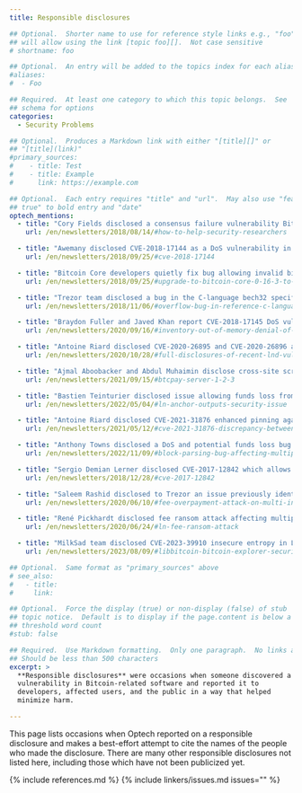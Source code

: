 ```yaml
---
title: Responsible disclosures

## Optional.  Shorter name to use for reference style links e.g., "foo"
## will allow using the link [topic foo][].  Not case sensitive
# shortname: foo

## Optional.  An entry will be added to the topics index for each alias
#aliases:
#  - Foo

## Required.  At least one category to which this topic belongs.  See
## schema for options
categories:
  - Security Problems

## Optional.  Produces a Markdown link with either "[title][]" or
## "[title](link)"
#primary_sources:
#    - title: Test
#    - title: Example
#      link: https://example.com

## Optional.  Each entry requires "title" and "url".  May also use "feature:
## true" to bold entry and "date"
optech_mentions:
  - title: "Cory Fields disclosed a consensus failure vulnerability Bitcoin ABC (Bitcoin Cash)"
    url: /en/newsletters/2018/08/14/#how-to-help-security-researchers

  - title: "Awemany disclosed CVE-2018-17144 as a DoS vulnerability in Bitcoin Core"
    url: /en/newsletters/2018/09/25/#cve-2018-17144

  - title: "Bitcoin Core developers quietly fix bug allowing invalid bitcoins after DoS report from Awemany"
    url: /en/newsletters/2018/09/25/#upgrade-to-bitcoin-core-0-16-3-to-fix-cve-2018-17144

  - title: "Trezor team disclosed a bug in the C-language bech32 specification affecting multiple wallets"
    url: /en/newsletters/2018/11/06/#overflow-bug-in-reference-c-language-bech32-implementation

  - title: "Braydon Fuller and Javed Khan report CVE-2018-17145 DoS vulnerability to devs of full nodes"
    url: /en/newsletters/2020/09/16/#inventory-out-of-memory-denial-of-service-attack-invdos

  - title: "Antoine Riard disclosed CVE-2020-26895 and CVE-2020-26896 allowing funds theft from LND"
    url: /en/newsletters/2020/10/28/#full-disclosures-of-recent-lnd-vulnerabilities

  - title: "Ajmal Aboobacker and Abdul Muhaimin disclose cross-site scripting vulnerabilities in BTCPay Server"
    url: /en/newsletters/2021/09/15/#btcpay-server-1-2-3

  - title: "Bastien Teinturier disclosed issue allowing funds loss from Core Lightning and LND"
    url: /en/newsletters/2022/05/04/#ln-anchor-outputs-security-issue

  - title: "Antoine Riard disclosed CVE-2021-31876 enhanced pinning against LN due to BIP125 discrepancy"
    url: /en/newsletters/2021/05/12/#cve-2021-31876-discrepancy-between-bip125-and-bitcoin-core-implementation

  - title: "Anthony Towns disclosed a DoS and potential funds loss bug in BTCD and LND"
    url: /en/newsletters/2022/11/09/#block-parsing-bug-affecting-multiple-software

  - title: "Sergio Demian Lerner disclosed CVE-2017-12842 which allows stealing from SPV wallets"
    url: /en/newsletters/2018/12/28/#cve-2017-12842

  - title: "Saleem Rashid disclosed to Trezor an issue previously identified by Greg Sanders"
    url: /en/newsletters/2020/06/10/#fee-overpayment-attack-on-multi-input-segwit-transactions

  - title: "René Pickhardt disclosed fee ransom attack affecting multiple LN implementations"
    url: /en/newsletters/2020/06/24/#ln-fee-ransom-attack

  - title: "MilkSad team disclosed CVE-2023-39910 insecure entropy in Libbitcoin `bx` command"
    url: /en/newsletters/2023/08/09/#libbitcoin-bitcoin-explorer-security-disclosure

## Optional.  Same format as "primary_sources" above
# see_also:
#   - title:
#     link:

## Optional.  Force the display (true) or non-display (false) of stub
## topic notice.  Default is to display if the page.content is below a
## threshold word count
#stub: false

## Required.  Use Markdown formatting.  Only one paragraph.  No links allowed.
## Should be less than 500 characters
excerpt: >
  **Responsible disclosures** were occasions when someone discovered a
  vulnerability in Bitcoin-related software and reported it to
  developers, affected users, and the public in a way that helped
  minimize harm.

---
```

This page lists occasions when Optech reported on a responsible
disclosure and makes a best-effort attempt to cite the names of the
people who made the disclosure.  There are many other responsible
disclosures not listed here, including those which have not been
publicized yet.

{% include references.md %}
{% include linkers/issues.md issues="" %}
